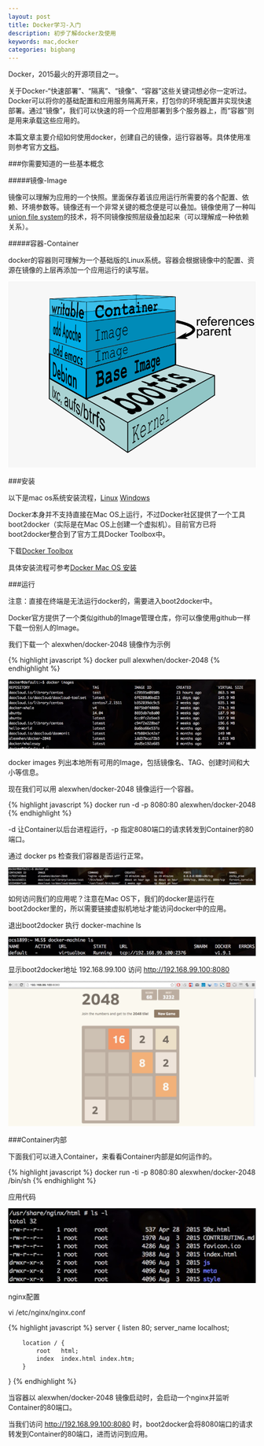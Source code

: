 ```yaml
---
layout: post
title: Docker学习-入门
description: 初步了解docker及使用
keywords: mac,docker
categories: bigbang
---
```


<span class="impo">Docker</span>，2015最火的开源项目之一。

关于Docker-“快速部署”、“隔离”、“镜像”、“容器”这些关键词想必你一定听过。Docker可以将你的基础配置和应用服务隔离开来，打包你的环境配置并实现快速部署。通过“镜像”，我们可以快速的将一个应用部署到多个服务器上，而“容器”则是用来承载这些应用的。

本篇文章主要介绍如何使用docker，创建自己的镜像，运行容器等。具体使用准则参考官方[文档](https://docs.docker.com/)。

###你需要知道的一些基本概念

#####镜像-Image

镜像可以理解为应用的一个快照。里面保存着该应用运行所需要的各个配置、依赖、环境参数等。镜像还有一个非常关键的概念便是可以<span class="impo">叠加</span>。镜像使用了一种叫[union file system](https://en.wikipedia.org/wiki/UnionFS)的技术，将不同镜像按照层级叠加起来（可以理解成一种依赖关系）。


#####容器-Container

docker的容器则可理解为一个基础版的Linux系统。容器会根据镜像中的配置、资源在镜像的上层再添加一个应用运行的读写层。

![docker-filesystem](/images/docker-filesystems.png)

###安装

以下是<span class="impo">mac os</span>系统安装流程，[Linux](https://docs.docker.com/linux/step_one/) [Windows](https://docs.docker.com/windows/step_one/)

Docker本身并不支持直接在Mac OS上运行，不过Docker社区提供了一个工具boot2docker（实际是在Mac OS上创建一个虚拟机）。目前官方已将boot2docker整合到了官方工具<span class="impo">Docker Toolbox</span>中。

下载[Docker Toolbox](https://github.com/docker/toolbox/releases/download/v1.10.1/DockerToolbox-1.10.1.pkg)

具体安装流程可参考[Docker Mac OS 安装](https://docs.docker.com/mac/step_one/)

###运行

注意：直接在终端是无法运行docker的，需要进入boot2docker中。

Docker官方提供了一个类似github的Image管理仓库，你可以像使用github一样下载一份别人的Image。

我们下载一个 <span class="impo">alexwhen/docker-2048</span> 镜像作为示例

{% highlight javascript %}
docker pull alexwhen/docker-2048
{% endhighlight %}

![docker-images](/images/docker-images.png)

<span class="impo">docker images</span> 列出本地所有可用的Image，包括镜像名、TAG、创建时间和大小等信息。

现在我们可以用 <span class="impo">alexwhen/docker-2048</span> 镜像运行一个容器。

{% highlight javascript %}
docker run -d -p 8080:80 alexwhen/docker-2048
{% endhighlight %}

<span class="impo">-d</span> 让Container以后台进程运行，<span class="impo">-p</span> 指定8080端口的请求转发到Container的80端口。

通过 <span class="impo">docker ps</span> 检查我们容器是否运行正常。

![docker-ps](/images/docker-ps.png)

如何访问我们的应用呢？注意在Mac OS下，我们的docker是运行在boot2docker里的，所以需要链接虚拟机地址才能访问docker中的应用。

退出boot2docker 执行 <span class="impo">docker-machine ls</span>

![docker-machine-ls](/images/docker-machine-ls.png)

显示boot2docker地址 <span class="impo">192.168.99.100</span> 访问 <span class="impo">http://192.168.99.100:8080</span>

![docker-2048](/images/docker-2048.png)

###Container内部

下面我们可以进入Container，来看看Container内部是如何运作的。

{% highlight javascript %}
docker run -ti -p 8080:80 alexwhen/docker-2048 /bin/sh
{% endhighlight %}

应用代码

![alexwhen/docker-2048](/images/code-2048.png)

nginx配置

<span class="impo">vi /etc/nginx/nginx.conf</span>

{% highlight javascript %}
server {
        listen       80;
        server_name  localhost;

        location / {
            root   html;
            index  index.html index.htm;
        }
}
{% endhighlight %}

当容器以 <span class="impo">alexwhen/docker-2048</span> 镜像启动时，会启动一个nginx并监听Container的80端口。

当我们访问 <span class="impo">http://192.168.99.100:8080</span> 时，boot2docker会将8080端口的请求转发到Container的80端口，进而访问到应用。


